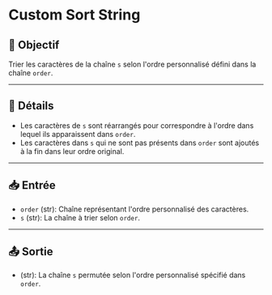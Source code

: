 # Custom Sort String

## 🎯 Objectif

Trier les caractères de la chaîne `s` selon l'ordre personnalisé défini dans la chaîne `order`.

---

## 📝 Détails

  - Les caractères de `s` sont réarrangés pour correspondre à l'ordre dans lequel ils apparaissent dans `order`.
  - Les caractères dans `s` qui ne sont pas présents dans `order` sont ajoutés à la fin dans leur ordre original.

---

## 📥 Entrée

  - `order` (str): Chaîne représentant l'ordre personnalisé des caractères.
  - `s` (str): La chaîne à trier selon `order`.

---

## 📤 Sortie

  - (str): La chaîne `s` permutée selon l'ordre personnalisé spécifié dans `order`.

